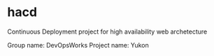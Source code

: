 # hacd
Continuous Deployment project for high availability web archetecture

Group name: DevOpsWorks
Project name: Yukon
